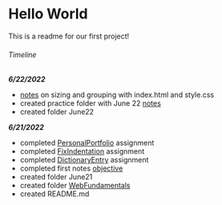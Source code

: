 # Hello World

This is a readme for our first project!

###### Timeline

**_6/22/2022_**

- [notes](https://github.com/ChristopherHoganJr/codingDojo/tree/main/WebFundamentals/June22/practice) on sizing and grouping with index.html and style.css
- created practice folder with June 22 [notes](https://github.com/ChristopherHoganJr/codingDojo/tree/main/WebFundamentals/June22)
- created folder June22

**_6/21/2022_**

- completed [PersonalPortfolio](https://github.com/ChristopherHoganJr/codingDojo/tree/main/WebFundamentals/June21/portfolio) assignment
- completed [FixIndentation](https://github.com/ChristopherHoganJr/codingDojo/blob/main/WebFundamentals/June21/FixIndentation.html) assignment
- completed [DictionaryEntry](https://github.com/ChristopherHoganJr/codingDojo/blob/main/WebFundamentals/June21/DictionaryEntry.html) assignment
- completed first notes [objective](https://github.com/ChristopherHoganJr/codingDojo/tree/main/WebFundamentals/June21)
- created folder June21
- created folder [WebFundamentals](https://github.com/ChristopherHoganJr/codingDojo/tree/main/WebFundamentals)
- created README.md
